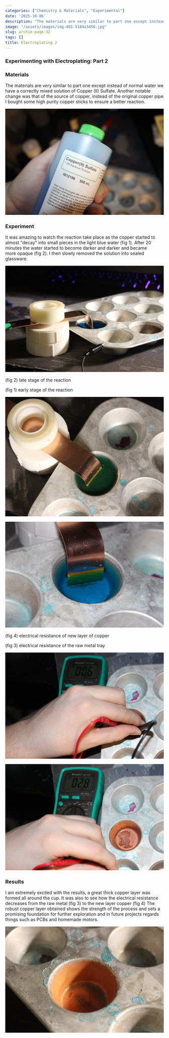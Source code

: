 ```yaml
---
categories: ["Chemistry & Materials", "Experimental"]
date: '2025-10-06'
description: "The materials are very similar to part one except instead of normal water"
image: "/assets/images/img-401-5184x3456.jpg"
slug: archie-page-32
tags: []
title: Electroplating 2
---
```



### Experimenting with Electroplating: Part 2




### Materials


The materials are very similar to part one except instead of normal water we have a correctly mixed solution of Copper (II) Sulfate. Another notable change was that of the source of copper, instead of the original copper pipe I bought some high purity copper sticks to ensure a better reaction.


![Mobirise Website Builder](/assets/images/img-400-1076x717.jpg)




### Experiment


It was amazing to watch the reaction take place as the copper started to almost "decay" into small pieces in the light blue water (fig 1). After 20 minutes the water started to become darker and darker and became more opaque (fig 2). I then slowly removed the solution into sealed glassware.


![Mobirise Website Builder](/assets/images/img-374-1076x717.jpg)




(fig 2) late stage of the reaction


(fig 1) early stage of the reaction


![Mobirise Website Builder](/assets/images/img-380-1076x807.jpg)


![Mobirise Website Builder](/assets/images/img-377-1076x717.jpg)




(fig 4) electrical resistance of new layer of copper


(fig 3) electrical resistance of the raw metal tray


![Mobirise Website Builder](/assets/images/img-403-1076x717.jpg)


![Mobirise Website Builder](/assets/images/img-406-1076x717.jpg)




### Results


I am extremely excited with the results, a great thick copper layer was formed all around the cup. It was also to see how the electrical resistance decreases from the raw metal (fig 3) to the new layer copper (fig 4) The robust copper layer obtained shows the strength of the process and sets a promising foundation for further exploration and in future projects regards things such as PCBs and homemade motors.


![Mobirise Website Builder](/assets/images/img-387-1076x717.jpg)



